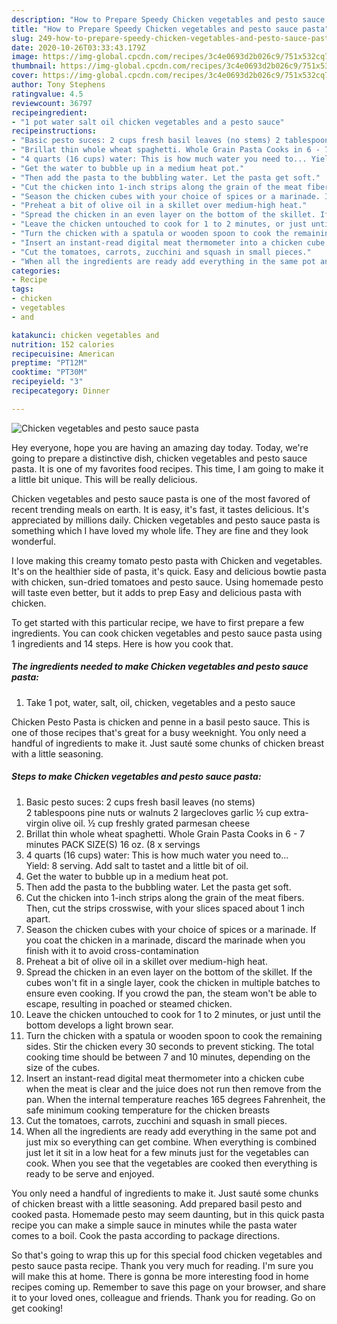 ```yaml
---
description: "How to Prepare Speedy Chicken vegetables and pesto sauce pasta"
title: "How to Prepare Speedy Chicken vegetables and pesto sauce pasta"
slug: 249-how-to-prepare-speedy-chicken-vegetables-and-pesto-sauce-pasta
date: 2020-10-26T03:33:43.179Z
image: https://img-global.cpcdn.com/recipes/3c4e0693d2b026c9/751x532cq70/chicken-vegetables-and-pesto-sauce-pasta-recipe-main-photo.jpg
thumbnail: https://img-global.cpcdn.com/recipes/3c4e0693d2b026c9/751x532cq70/chicken-vegetables-and-pesto-sauce-pasta-recipe-main-photo.jpg
cover: https://img-global.cpcdn.com/recipes/3c4e0693d2b026c9/751x532cq70/chicken-vegetables-and-pesto-sauce-pasta-recipe-main-photo.jpg
author: Tony Stephens
ratingvalue: 4.5
reviewcount: 36797
recipeingredient:
- "1 pot water salt oil chicken vegetables and a pesto sauce"
recipeinstructions:
- "Basic pesto suces: 2 cups fresh basil leaves (no stems) 2 tablespoons pine nuts or walnuts 2 largecloves garlic ½ cup extra-virgin olive oil. ½ cup freshly grated parmesan cheese"
- "Brillat thin whole wheat spaghetti. Whole Grain Pasta Cooks in 6 - 7 minutes PACK SIZE(S) 16 oz. (8 x servings"
- "4 quarts (16 cups) water: This is how much water you need to... Yield: 8 serving. Add salt to tastet and a little bit of oil."
- "Get the water to bubble up in a medium heat pot."
- "Then add the pasta to the bubbling water. Let the pasta get soft."
- "Cut the chicken into 1-inch strips along the grain of the meat fibers. Then, cut the strips crosswise, with your slices spaced about 1 inch apart."
- "Season the chicken cubes with your choice of spices or a marinade. If you coat the chicken in a marinade, discard the marinade when you finish with it to avoid cross-contamination"
- "Preheat a bit of olive oil in a skillet over medium-high heat."
- "Spread the chicken in an even layer on the bottom of the skillet. If the cubes won&#39;t fit in a single layer, cook the chicken in multiple batches to ensure even cooking. If you crowd the pan, the steam won&#39;t be able to escape, resulting in poached or steamed chicken."
- "Leave the chicken untouched to cook for 1 to 2 minutes, or just until the bottom develops a light brown sear."
- "Turn the chicken with a spatula or wooden spoon to cook the remaining sides. Stir the chicken every 30 seconds to prevent sticking. The total cooking time should be between 7 and 10 minutes, depending on the size of the cubes."
- "Insert an instant-read digital meat thermometer into a chicken cube when the meat is clear and the juice does not run then remove from the pan. When the internal temperature reaches 165 degrees Fahrenheit, the safe minimum cooking temperature for the chicken breasts"
- "Cut the tomatoes, carrots, zucchini and squash in small pieces."
- "When all the ingredients are ready add everything in the same pot and just mix so everything can get combine. When everything is combined just let it sit in a low heat for a few minuts just for the vegetables can cook. When you see that the vegetables are cooked then everything is ready to be serve and enjoyed."
categories:
- Recipe
tags:
- chicken
- vegetables
- and

katakunci: chicken vegetables and 
nutrition: 152 calories
recipecuisine: American
preptime: "PT12M"
cooktime: "PT30M"
recipeyield: "3"
recipecategory: Dinner

---
```



![Chicken vegetables and pesto sauce pasta](https://img-global.cpcdn.com/recipes/3c4e0693d2b026c9/751x532cq70/chicken-vegetables-and-pesto-sauce-pasta-recipe-main-photo.jpg)

Hey everyone, hope you are having an amazing day today. Today, we're going to prepare a distinctive dish, chicken vegetables and pesto sauce pasta. It is one of my favorites food recipes. This time, I am going to make it a little bit unique. This will be really delicious.

Chicken vegetables and pesto sauce pasta is one of the most favored of recent trending meals on earth. It is easy, it's fast, it tastes delicious. It's appreciated by millions daily. Chicken vegetables and pesto sauce pasta is something which I have loved my whole life. They are fine and they look wonderful.

I love making this creamy tomato pesto pasta with Chicken and vegetables. It&#39;s on the healthier side of pasta, it&#39;s quick. Easy and delicious bowtie pasta with chicken, sun-dried tomatoes and pesto sauce. Using homemade pesto will taste even better, but it adds to prep Easy and delicious pasta with chicken.


To get started with this particular recipe, we have to first prepare a few ingredients. You can cook chicken vegetables and pesto sauce pasta using 1 ingredients and 14 steps. Here is how you cook that.

<!--inarticleads1-->

##### The ingredients needed to make Chicken vegetables and pesto sauce pasta:

1. Take 1 pot, water, salt, oil, chicken, vegetables and a pesto sauce


Chicken Pesto Pasta is chicken and penne in a basil pesto sauce. This is one of those recipes that&#39;s great for a busy weeknight. You only need a handful of ingredients to make it. Just sauté some chunks of chicken breast with a little seasoning. 

<!--inarticleads2-->

##### Steps to make Chicken vegetables and pesto sauce pasta:

1. Basic pesto suces: 2 cups fresh basil leaves (no stems) 2 tablespoons pine nuts or walnuts 2 largecloves garlic ½ cup extra-virgin olive oil. ½ cup freshly grated parmesan cheese
1. Brillat thin whole wheat spaghetti. Whole Grain Pasta Cooks in 6 - 7 minutes PACK SIZE(S) 16 oz. (8 x servings
1. 4 quarts (16 cups) water: This is how much water you need to... Yield: 8 serving. Add salt to tastet and a little bit of oil.
1. Get the water to bubble up in a medium heat pot.
1. Then add the pasta to the bubbling water. Let the pasta get soft.
1. Cut the chicken into 1-inch strips along the grain of the meat fibers. Then, cut the strips crosswise, with your slices spaced about 1 inch apart.
1. Season the chicken cubes with your choice of spices or a marinade. If you coat the chicken in a marinade, discard the marinade when you finish with it to avoid cross-contamination
1. Preheat a bit of olive oil in a skillet over medium-high heat.
1. Spread the chicken in an even layer on the bottom of the skillet. If the cubes won&#39;t fit in a single layer, cook the chicken in multiple batches to ensure even cooking. If you crowd the pan, the steam won&#39;t be able to escape, resulting in poached or steamed chicken.
1. Leave the chicken untouched to cook for 1 to 2 minutes, or just until the bottom develops a light brown sear.
1. Turn the chicken with a spatula or wooden spoon to cook the remaining sides. Stir the chicken every 30 seconds to prevent sticking. The total cooking time should be between 7 and 10 minutes, depending on the size of the cubes.
1. Insert an instant-read digital meat thermometer into a chicken cube when the meat is clear and the juice does not run then remove from the pan. When the internal temperature reaches 165 degrees Fahrenheit, the safe minimum cooking temperature for the chicken breasts
1. Cut the tomatoes, carrots, zucchini and squash in small pieces.
1. When all the ingredients are ready add everything in the same pot and just mix so everything can get combine. When everything is combined just let it sit in a low heat for a few minuts just for the vegetables can cook. When you see that the vegetables are cooked then everything is ready to be serve and enjoyed.


You only need a handful of ingredients to make it. Just sauté some chunks of chicken breast with a little seasoning. Add prepared basil pesto and cooked pasta. Homemade pesto may seem daunting, but in this quick pasta recipe you can make a simple sauce in minutes while the pasta water comes to a boil. Cook the pasta according to package directions. 

So that's going to wrap this up for this special food chicken vegetables and pesto sauce pasta recipe. Thank you very much for reading. I'm sure you will make this at home. There is gonna be more interesting food in home recipes coming up. Remember to save this page on your browser, and share it to your loved ones, colleague and friends. Thank you for reading. Go on get cooking!
